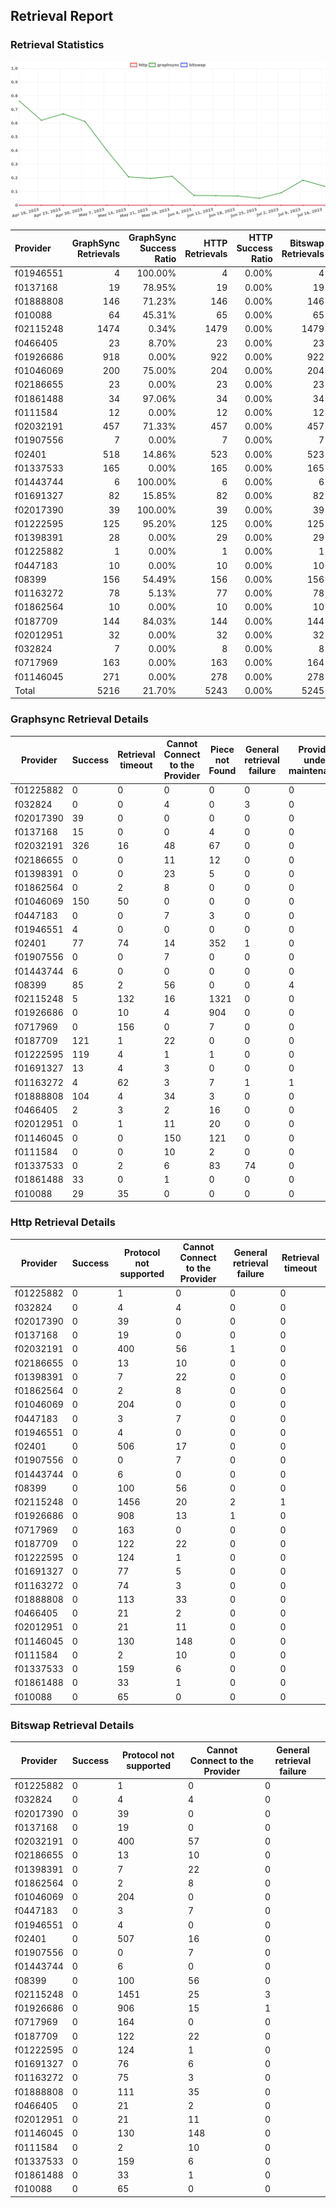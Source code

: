 ## Retrieval Report
### Retrieval Statistics
<img src="https://raw.githubusercontent.com/data-preservation-programs/filplus-checker-assets/main/filecoin-project/filecoin-plus-large-datasets/issues/1612/1689822713317.png"/>

| Provider  | GraphSync Retrievals | GraphSync Success Ratio | HTTP Retrievals | HTTP Success Ratio | Bitswap Retrievals | Bitswap Success Ratio |
| :-------- | -------------------: | ----------------------: | --------------: | -----------------: | -----------------: | --------------------: |
| f01946551 |                    4 |                 100.00% |               4 |              0.00% |                  4 |                 0.00% |
| f0137168  |                   19 |                  78.95% |              19 |              0.00% |                 19 |                 0.00% |
| f01888808 |                  146 |                  71.23% |             146 |              0.00% |                146 |                 0.00% |
| f010088   |                   64 |                  45.31% |              65 |              0.00% |                 65 |                 0.00% |
| f02115248 |                 1474 |                   0.34% |            1479 |              0.00% |               1479 |                 0.00% |
| f0466405  |                   23 |                   8.70% |              23 |              0.00% |                 23 |                 0.00% |
| f01926686 |                  918 |                   0.00% |             922 |              0.00% |                922 |                 0.00% |
| f01046069 |                  200 |                  75.00% |             204 |              0.00% |                204 |                 0.00% |
| f02186655 |                   23 |                   0.00% |              23 |              0.00% |                 23 |                 0.00% |
| f01861488 |                   34 |                  97.06% |              34 |              0.00% |                 34 |                 0.00% |
| f0111584  |                   12 |                   0.00% |              12 |              0.00% |                 12 |                 0.00% |
| f02032191 |                  457 |                  71.33% |             457 |              0.00% |                457 |                 0.00% |
| f01907556 |                    7 |                   0.00% |               7 |              0.00% |                  7 |                 0.00% |
| f02401    |                  518 |                  14.86% |             523 |              0.00% |                523 |                 0.00% |
| f01337533 |                  165 |                   0.00% |             165 |              0.00% |                165 |                 0.00% |
| f01443744 |                    6 |                 100.00% |               6 |              0.00% |                  6 |                 0.00% |
| f01691327 |                   82 |                  15.85% |              82 |              0.00% |                 82 |                 0.00% |
| f02017390 |                   39 |                 100.00% |              39 |              0.00% |                 39 |                 0.00% |
| f01222595 |                  125 |                  95.20% |             125 |              0.00% |                125 |                 0.00% |
| f01398391 |                   28 |                   0.00% |              29 |              0.00% |                 29 |                 0.00% |
| f01225882 |                    1 |                   0.00% |               1 |              0.00% |                  1 |                 0.00% |
| f0447183  |                   10 |                   0.00% |              10 |              0.00% |                 10 |                 0.00% |
| f08399    |                  156 |                  54.49% |             156 |              0.00% |                156 |                 0.00% |
| f01163272 |                   78 |                   5.13% |              77 |              0.00% |                 78 |                 0.00% |
| f01862564 |                   10 |                   0.00% |              10 |              0.00% |                 10 |                 0.00% |
| f0187709  |                  144 |                  84.03% |             144 |              0.00% |                144 |                 0.00% |
| f02012951 |                   32 |                   0.00% |              32 |              0.00% |                 32 |                 0.00% |
| f032824   |                    7 |                   0.00% |               8 |              0.00% |                  8 |                 0.00% |
| f0717969  |                  163 |                   0.00% |             163 |              0.00% |                164 |                 0.00% |
| f01146045 |                  271 |                   0.00% |             278 |              0.00% |                278 |                 0.00% |
| Total     |                 5216 |                  21.70% |            5243 |              0.00% |               5245 |                 0.00% |

### Graphsync Retrieval Details
| Provider  | Success | Retrieval timeout | Cannot Connect to the Provider | Piece not Found | General retrieval failure | Provider under maintenance | Retrieval not free | Deal state missing | Retrieval rejected | Unconfirmed block transfer | Retrieval throttled |
| --------- | ------- | ----------------- | ------------------------------ | --------------- | ------------------------- | -------------------------- | ------------------ | ------------------ | ------------------ | -------------------------- | ------------------- |
| f01225882 | 0       | 0                 | 0                              | 0               | 0                         | 0                          | 1                  | 0                  | 0                  | 0                          | 0                   |
| f032824   | 0       | 0                 | 4                              | 0               | 3                         | 0                          | 0                  | 0                  | 0                  | 0                          | 0                   |
| f02017390 | 39      | 0                 | 0                              | 0               | 0                         | 0                          | 0                  | 0                  | 0                  | 0                          | 0                   |
| f0137168  | 15      | 0                 | 0                              | 4               | 0                         | 0                          | 0                  | 0                  | 0                  | 0                          | 0                   |
| f02032191 | 326     | 16                | 48                             | 67              | 0                         | 0                          | 0                  | 0                  | 0                  | 0                          | 0                   |
| f02186655 | 0       | 0                 | 11                             | 12              | 0                         | 0                          | 0                  | 0                  | 0                  | 0                          | 0                   |
| f01398391 | 0       | 0                 | 23                             | 5               | 0                         | 0                          | 0                  | 0                  | 0                  | 0                          | 0                   |
| f01862564 | 0       | 2                 | 8                              | 0               | 0                         | 0                          | 0                  | 0                  | 0                  | 0                          | 0                   |
| f01046069 | 150     | 50                | 0                              | 0               | 0                         | 0                          | 0                  | 0                  | 0                  | 0                          | 0                   |
| f0447183  | 0       | 0                 | 7                              | 3               | 0                         | 0                          | 0                  | 0                  | 0                  | 0                          | 0                   |
| f01946551 | 4       | 0                 | 0                              | 0               | 0                         | 0                          | 0                  | 0                  | 0                  | 0                          | 0                   |
| f02401    | 77      | 74                | 14                             | 352             | 1                         | 0                          | 0                  | 0                  | 0                  | 0                          | 0                   |
| f01907556 | 0       | 0                 | 7                              | 0               | 0                         | 0                          | 0                  | 0                  | 0                  | 0                          | 0                   |
| f01443744 | 6       | 0                 | 0                              | 0               | 0                         | 0                          | 0                  | 0                  | 0                  | 0                          | 0                   |
| f08399    | 85      | 2                 | 56                             | 0               | 0                         | 4                          | 0                  | 0                  | 0                  | 0                          | 9                   |
| f02115248 | 5       | 132               | 16                             | 1321            | 0                         | 0                          | 0                  | 0                  | 0                  | 0                          | 0                   |
| f01926686 | 0       | 10                | 4                              | 904             | 0                         | 0                          | 0                  | 0                  | 0                  | 0                          | 0                   |
| f0717969  | 0       | 156               | 0                              | 7               | 0                         | 0                          | 0                  | 0                  | 0                  | 0                          | 0                   |
| f0187709  | 121     | 1                 | 22                             | 0               | 0                         | 0                          | 0                  | 0                  | 0                  | 0                          | 0                   |
| f01222595 | 119     | 4                 | 1                              | 1               | 0                         | 0                          | 0                  | 0                  | 0                  | 0                          | 0                   |
| f01691327 | 13      | 4                 | 3                              | 0               | 0                         | 0                          | 0                  | 2                  | 60                 | 0                          | 0                   |
| f01163272 | 4       | 62                | 3                              | 7               | 1                         | 1                          | 0                  | 0                  | 0                  | 0                          | 0                   |
| f01888808 | 104     | 4                 | 34                             | 3               | 0                         | 0                          | 0                  | 0                  | 0                  | 1                          | 0                   |
| f0466405  | 2       | 3                 | 2                              | 16              | 0                         | 0                          | 0                  | 0                  | 0                  | 0                          | 0                   |
| f02012951 | 0       | 1                 | 11                             | 20              | 0                         | 0                          | 0                  | 0                  | 0                  | 0                          | 0                   |
| f01146045 | 0       | 0                 | 150                            | 121             | 0                         | 0                          | 0                  | 0                  | 0                  | 0                          | 0                   |
| f0111584  | 0       | 0                 | 10                             | 2               | 0                         | 0                          | 0                  | 0                  | 0                  | 0                          | 0                   |
| f01337533 | 0       | 2                 | 6                              | 83              | 74                        | 0                          | 0                  | 0                  | 0                  | 0                          | 0                   |
| f01861488 | 33      | 0                 | 1                              | 0               | 0                         | 0                          | 0                  | 0                  | 0                  | 0                          | 0                   |
| f010088   | 29      | 35                | 0                              | 0               | 0                         | 0                          | 0                  | 0                  | 0                  | 0                          | 0                   |

### Http Retrieval Details
| Provider  | Success | Protocol not supported | Cannot Connect to the Provider | General retrieval failure | Retrieval timeout |
| --------- | ------- | ---------------------- | ------------------------------ | ------------------------- | ----------------- |
| f01225882 | 0       | 1                      | 0                              | 0                         | 0                 |
| f032824   | 0       | 4                      | 4                              | 0                         | 0                 |
| f02017390 | 0       | 39                     | 0                              | 0                         | 0                 |
| f0137168  | 0       | 19                     | 0                              | 0                         | 0                 |
| f02032191 | 0       | 400                    | 56                             | 1                         | 0                 |
| f02186655 | 0       | 13                     | 10                             | 0                         | 0                 |
| f01398391 | 0       | 7                      | 22                             | 0                         | 0                 |
| f01862564 | 0       | 2                      | 8                              | 0                         | 0                 |
| f01046069 | 0       | 204                    | 0                              | 0                         | 0                 |
| f0447183  | 0       | 3                      | 7                              | 0                         | 0                 |
| f01946551 | 0       | 4                      | 0                              | 0                         | 0                 |
| f02401    | 0       | 506                    | 17                             | 0                         | 0                 |
| f01907556 | 0       | 0                      | 7                              | 0                         | 0                 |
| f01443744 | 0       | 6                      | 0                              | 0                         | 0                 |
| f08399    | 0       | 100                    | 56                             | 0                         | 0                 |
| f02115248 | 0       | 1456                   | 20                             | 2                         | 1                 |
| f01926686 | 0       | 908                    | 13                             | 1                         | 0                 |
| f0717969  | 0       | 163                    | 0                              | 0                         | 0                 |
| f0187709  | 0       | 122                    | 22                             | 0                         | 0                 |
| f01222595 | 0       | 124                    | 1                              | 0                         | 0                 |
| f01691327 | 0       | 77                     | 5                              | 0                         | 0                 |
| f01163272 | 0       | 74                     | 3                              | 0                         | 0                 |
| f01888808 | 0       | 113                    | 33                             | 0                         | 0                 |
| f0466405  | 0       | 21                     | 2                              | 0                         | 0                 |
| f02012951 | 0       | 21                     | 11                             | 0                         | 0                 |
| f01146045 | 0       | 130                    | 148                            | 0                         | 0                 |
| f0111584  | 0       | 2                      | 10                             | 0                         | 0                 |
| f01337533 | 0       | 159                    | 6                              | 0                         | 0                 |
| f01861488 | 0       | 33                     | 1                              | 0                         | 0                 |
| f010088   | 0       | 65                     | 0                              | 0                         | 0                 |

### Bitswap Retrieval Details
| Provider  | Success | Protocol not supported | Cannot Connect to the Provider | General retrieval failure |
| --------- | ------- | ---------------------- | ------------------------------ | ------------------------- |
| f01225882 | 0       | 1                      | 0                              | 0                         |
| f032824   | 0       | 4                      | 4                              | 0                         |
| f02017390 | 0       | 39                     | 0                              | 0                         |
| f0137168  | 0       | 19                     | 0                              | 0                         |
| f02032191 | 0       | 400                    | 57                             | 0                         |
| f02186655 | 0       | 13                     | 10                             | 0                         |
| f01398391 | 0       | 7                      | 22                             | 0                         |
| f01862564 | 0       | 2                      | 8                              | 0                         |
| f01046069 | 0       | 204                    | 0                              | 0                         |
| f0447183  | 0       | 3                      | 7                              | 0                         |
| f01946551 | 0       | 4                      | 0                              | 0                         |
| f02401    | 0       | 507                    | 16                             | 0                         |
| f01907556 | 0       | 0                      | 7                              | 0                         |
| f01443744 | 0       | 6                      | 0                              | 0                         |
| f08399    | 0       | 100                    | 56                             | 0                         |
| f02115248 | 0       | 1451                   | 25                             | 3                         |
| f01926686 | 0       | 906                    | 15                             | 1                         |
| f0717969  | 0       | 164                    | 0                              | 0                         |
| f0187709  | 0       | 122                    | 22                             | 0                         |
| f01222595 | 0       | 124                    | 1                              | 0                         |
| f01691327 | 0       | 76                     | 6                              | 0                         |
| f01163272 | 0       | 75                     | 3                              | 0                         |
| f01888808 | 0       | 111                    | 35                             | 0                         |
| f0466405  | 0       | 21                     | 2                              | 0                         |
| f02012951 | 0       | 21                     | 11                             | 0                         |
| f01146045 | 0       | 130                    | 148                            | 0                         |
| f0111584  | 0       | 2                      | 10                             | 0                         |
| f01337533 | 0       | 159                    | 6                              | 0                         |
| f01861488 | 0       | 33                     | 1                              | 0                         |
| f010088   | 0       | 65                     | 0                              | 0                         |
